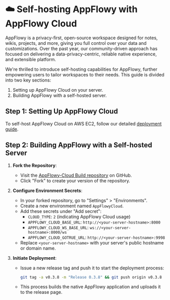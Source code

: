 # ☁️ Self-hosting AppFlowy with AppFlowy Cloud

AppFlowy is a privacy-first, open-source workspace designed for notes, wikis, projects, and more, giving you full control over your data and customizations. Over the past year, our community-driven approach has focused on delivering a data-privacy-centric, reliable native experience, and extensible platform.

We're thrilled to introduce self-hosting capabilities for AppFlowy, further empowering users to tailor workspaces to their needs. This guide is divided into two key sections:

1. Setting up AppFlowy Cloud on your server.
2. Building AppFlowy with a self-hosted server.

## Step 1: Setting Up AppFlowy Cloud

To self-host AppFlowy Cloud on AWS EC2, follow our detailed [deployment guide](https://github.com/AppFlowy-IO/AppFlowy-Cloud/blob/main/doc/deployment.md).

## Step 2: Building AppFlowy with a Self-hosted Server

1. **Fork the Repository**:
    - Visit the [AppFlowy-Cloud Build repository](https://github.com/AppFlowy-IO/AppFlowy-with-AppFlowy-Cloud-Build) on GitHub.
    - Click "Fork" to create your version of the repository.

2. **Configure Environment Secrets**:
    - In your forked repository, go to "Settings" > "Environments".
    - Create a new environment named `AppFlowyCloud`.
    - Add these secrets under "Add secret":
        - `CLOUD_TYPE`: `2` (indicating AppFlowy Cloud usage)
        - `APPFLOWY_CLOUD_BASE_URL`: `http://<your-server-hostname>:8000`
        - `APPFLOWY_CLOUD_WS_BASE_URL`: `ws://<your-server-hostname>:8000/ws`
        - `APPFLOWY_CLOUD_GOTRUE_URL`: `http://<your-server-hostname>:9998`
    - Replace `<your-server-hostname>` with your server's public hostname or domain name.

3. **Initiate Deployment**:
    - Issue a new release tag and push it to start the deployment process:
      ```bash
      git tag -a v0.3.8 -m "Release 0.3.8" && git push origin v0.3.8
      ```
    - This process builds the native AppFlowy application and uploads it to the release page.

